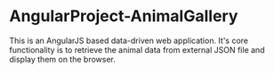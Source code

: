 # AngularProject-AnimalGallery
This is an AngularJS based data-driven web application. It's core functionality is to retrieve the animal data from external JSON file and display them on the browser.
